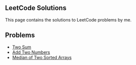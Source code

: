 ## LeetCode Solutions
This page contains the solutions to LeetCode problems by me.

Problems
---
* [Two Sum](Two%20Sum)
* [Add Two Numbers](Add%20Two%20Numbers)
* [Median of Two Sorted Arrays](Median%20of%20Two%20Sorted%20Arrays)
